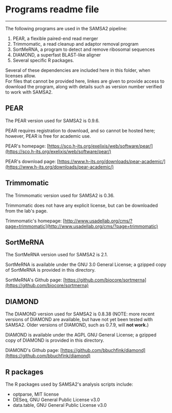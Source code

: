 # Programs readme file
******

The following programs are used in the SAMSA2 pipeline:

1. PEAR, a flexible paired-end read merger
2. Trimmomatic, a read cleanup and adaptor removal program
3. SortMeRNA, a program to detect and remove ribosomal sequences
4. DIAMOND, a superfast BLAST-like aligner
5. Several specific R packages.

Several of these dependencies are included here in this folder, when licenses allow.  
For files that cannot be provided here, linkes are given to provide access to download the program, along with details such as version number verified to work with SAMSA2.

## PEAR

The PEAR version used for SAMSA2 is 0.9.6.  

PEAR requires registration to download, and so cannot be hosted here; however, PEAR is free for academic use.

PEAR's homepage: [https://sco.h-its.org/exelixis/web/software/pear/](https://sco.h-its.org/exelixis/web/software/pear/)

PEAR's download page: [https://www.h-its.org/downloads/pear-academic/](https://www.h-its.org/downloads/pear-academic/)

## Trimmomatic

The Trimmomatic version used for SAMSA2 is 0.36.

Trimmomatic does not have any explicit license, but can be downloaded from the lab's page.

Trimmomatic's homepage: [http://www.usadellab.org/cms/?page=trimmomatic](http://www.usadellab.org/cms/?page=trimmomatic)

## SortMeRNA

The SortMeRNA version used for SAMSA2 is 2.1.

SortMeRNA is available under the GNU 3.0 General License; a gzipped copy of SortMeRNA is provided in this directory.

SortMeRNA's Github page: [https://github.com/biocore/sortmerna](https://github.com/biocore/sortmerna)

## DIAMOND

The DIAMOND version used for SAMSA2 is 0.8.38 (NOTE: more recent versions of DIAMOND are available, but have not yet been tested with SAMSA2.  Older versions of DIAMOND, such as 0.7.9, will **not work.**)

DIAMOND is available under the AGPL GNU General License; a gzipped copy of DIAMOND is provided in this directory.

DIAMOND's Github page: [https://github.com/bbuchfink/diamond](https://github.com/bbuchfink/diamond)

## R packages

The R packages used by SAMSA2's analysis scripts include:

* optparse, MIT license
* DESeq, GNU General Public License v3.0
* data.table, GNU General Public License v3.0
